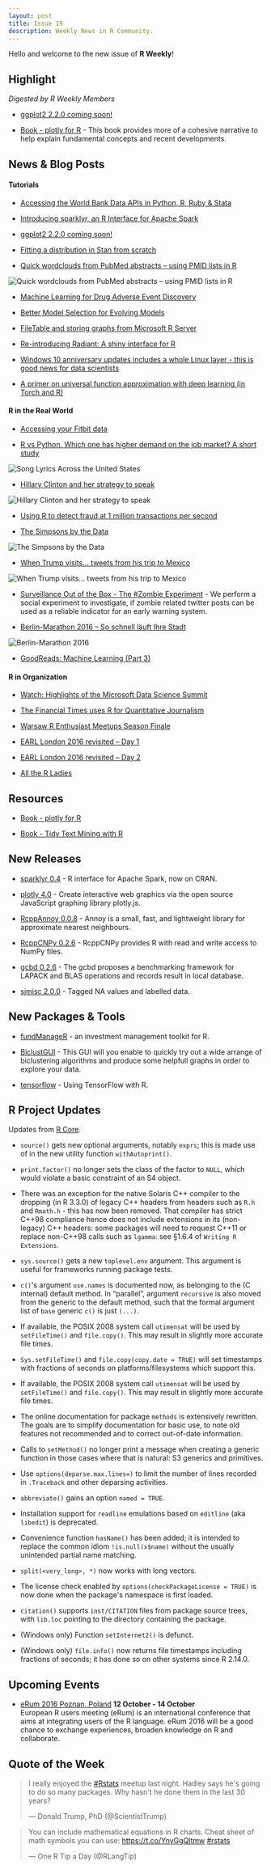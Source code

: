 ```yaml
---
layout: post
title: Issue 19
description: Weekly News in R Community.
---
```


Hello and welcome to the new issue of **R Weekly**!


## Highlight

*Digested by R Weekly Members*

+ [ggplot2 2.2.0 coming soon!](https://blog.rstudio.org/2016/09/30/ggplot2-2-2-0-coming-soon/)

+ [Book - plotly for R](https://cpsievert.github.io/plotly_book/) - This book provides more of a cohesive narrative to help explain fundamental concepts and recent developments.

## News & Blog Posts

#### Tutorials

+ [Accessing the World Bank Data APIs in Python, R, Ruby & Stata](http://blogs.worldbank.org/opendata/accessing-world-bank-data-apis-python-r-ruby-stata)

+ [Introducing sparklyr, an R Interface for Apache Spark](http://blog.cloudera.com/blog/2016/09/introducing-sparklyr-an-r-interface-for-apache-spark/)

+ [ggplot2 2.2.0 coming soon!](https://blog.rstudio.org/2016/09/30/ggplot2-2-2-0-coming-soon/)

+ [Fitting a distribution in Stan from scratch](http://www.magesblog.com/2016/09/fitting-distribution-in-stan-from.html)

+ [Quick wordclouds from PubMed abstracts – using PMID lists in R](https://talesofr.wordpress.com/2016/09/26/quick-wordclouds-from-pubmed-abstracts-using-pmid-lists-in-r/)

![Quick wordclouds from PubMed abstracts – using PMID lists in R](https://talesofr.files.wordpress.com/2016/09/wordcloud.png)

+ [Machine Learning for Drug Adverse Event Discovery](http://datascienceplus.com/machine-learning-for-drug-adverse-event-discovery/)

+ [Better Model Selection for Evolving Models](http://www.quintuitive.com/2016/09/25/better-model-selection-evolving-models/)

+ [FileTable and storing graphs from Microsoft R Server](https://tomaztsql.wordpress.com/2016/09/25/filetable-and-storing-graphs-from-microsoft-r-server/)

+ [Re-introducing Radiant: A shiny interface for R](http://vnijs.github.io/blog/2016/09/re-introducing-radiant.html)

+ [Windows 10 anniversary updates includes a whole Linux layer - this is good news for data scientists](https://realizationsinbiostatistics.blogspot.sg/2016/09/windows-10-anniversary-updates-includes.html)

+ [A primer on universal function approximation with deep learning (in Torch and R)](https://cartesianfaith.com/2016/09/23/a-primer-on-universal-function-approximation-with-deep-learning-in-torch-and-r/)



#### R in the Real World

+ [Accessing your Fitbit data](http://blog.haunschmid.name/accessing-fitbit-data/)

+ [R vs Python. Which one has higher demand on the job market? A short study](http://datascienceplus.com/goodreads-machine-learning-part-3/)

<!-- Singing the Bayesian Beginner Blues](http://juliasilge.com/blog/Bayesian-Blues/)-->

<!--Singing the Bayesian Beginner Blues](https://cdn.rawgit.com/juliasilge/juliasilge.github.io/6685ecaede31a8fceb34c8d113c5118aff59e5ba/figs/2016-09-28-Bayesian-Blues/unnamed-chunk-7-1.png)-->

<!--Song Lyrics Across the United States](http://juliasilge.com/blog/Song-Lyrics-Across/)-->

![Song Lyrics Across the United States](https://cdn.rawgit.com/juliasilge/juliasilge.github.io/243d8e355f57cb9e00f708a8e8d616eb631b3f12/figs/2016-09-26-Song-Lyrics-Across/animate_map.gif)

+ [Hillary Clinton and her strategy to speak](https://benheubl.github.io/data%20analysis/strategy-to-speak/)

![Hillary Clinton and her strategy to speak](https://benheubl.github.io/images/strategy-to-speak/plots/Rplot04.jpeg)

+ [Using R to detect fraud at 1 million transactions per second](http://blog.revolutionanalytics.com/2016/09/fraud-detection.html)

+ [The Simpsons by the Data](http://toddwschneider.com/posts/the-simpsons-by-the-data/)

![The Simpsons by the Data](https://cdn.rawgit.com/toddwschneider/flim-springfield/227b672323a72a12f702e80995ce788d0dff28e0/analysis/graphs/03_bart_simpson.png)


+ [When Trump visits... tweets from his trip to Mexico](http://enelmargen.org/datascience/trump-mextweets/)

![When Trump visits... tweets from his trip to Mexico](https://cdn.rawgit.com/Eflores89/Eflores89.github.io/e6ae5dd9dca4e0ceebce9424e675cc44d03b6ca1/images/posts/trump_mex_plot1.png)

+ [Surveillance Out of the Box - The #Zombie Experiment](http://staff.math.su.se/hoehle/blog/2016/09/25/sootb.html) - We perform a social experiment to investigate, if zombie related twitter posts can be used as a reliable indicator for an early warning system.

+ [Berlin-Marathon 2016 – So schnell läuft Ihre Stadt](http://interaktiv.morgenpost.de/berlin-marathon-2016/)

![Berlin-Marathon 2016](https://cdn.rawgit.com/rweekly/image/master/2016-10-03/berlin.gif)

+ [GoodReads: Machine Learning (Part 3)](http://datascienceplus.com/goodreads-machine-learning-part-3/)

#### R in Organization

+ [Watch: Highlights of the Microsoft Data Science Summit](https://www.r-bloggers.com/watch-highlights-of-the-microsoft-data-science-summit/)

+ [The Financial Times uses R for Quantitative Journalism](http://blog.revolutionanalytics.com/2016/09/financial-times-quantitative-journalism.html)

+ [Warsaw R Enthusiast Meetups Season Finale](http://r-addict.com/2016/09/28/Warsaw-RMeetups-Summary.html)

+ [EARL London 2016 revisited – Day 1](http://www.mango-solutions.com/wp/2016/09/earl-london-2016-revisited-day-1/)

+ [EARL London 2016 revisited – Day 2](http://www.mango-solutions.com/wp/2016/09/earl-london-2016-revisited-day-2/)

+ [All the R Ladies](http://blog.revolutionanalytics.com/2016/09/all-the-r-ladies.html)

## Resources

+ [Book - plotly for R](https://cpsievert.github.io/plotly_book/)

+ [Book - Tidy Text Mining with R](http://tidytextmining.com/index.html)

## New Releases

+ [sparklyr 0.4](https://blog.rstudio.org/2016/09/27/sparklyr-r-interface-for-apache-spark/) - R interface for Apache Spark, now on CRAN.

+ [plotly 4.0](http://moderndata.plot.ly/upgrading-to-plotly-4-0-and-above/) - Create interactive web graphics via the open source JavaScript graphing library plotly.js.

+ [RcppAnnoy 0.0.8](http://dirk.eddelbuettel.com/blog/2016/10/01#rcppannoy_0.0.8) - Annoy is a small, fast, and lightweight library for approximate nearest neighbours.

+ [RcppCNPy 0.2.6](http://dirk.eddelbuettel.com/blog/2016/09/28#rcppcnpy_0.2.6) - RcppCNPy provides R with read and write access to NumPy files.

+ [gcbd 0.2.6](http://dirk.eddelbuettel.com/blog/2016/09/28#gcbd_0.2.6) - The gcbd proposes a benchmarking framework for LAPACK and BLAS operations and records result in local database.

+ [sjmisc 2.0.0](https://strengejacke.wordpress.com/2016/09/27/tagged-na-values-and-labelled-data-rstats/) - Tagged NA values and labelled data.

## New Packages & Tools

+ [fundManageR](https://github.com/abresler/fundManageR) - an investment management toolkit for R.

+ [BiclustGUI](https://ewouddt.github.io/RcmdrPlugin.BiclustGUI/2016/09/27/biclustGUI/) - This GUI will you enable to quickly try out a wide arrange of biclustering algorithms and produce some helpfull graphs in order to explore your data.

+ [tensorflow](https://rstudio.github.io/tensorflow/) - Using TensorFlow with R.


## R Project Updates

Updates from [R Core](http://developer.r-project.org/blosxom.cgi/R-devel/NEWS).

+  `source()` gets new optional arguments, notably `exprs`; this is made use of in the new utility function `withAutoprint()`.

+  `print.factor()` no longer sets the class of the factor to `NULL`, which would violate a basic constraint of an S4 object.

+ There was an exception for the native Solaris C++ compiler to the dropping (in R 3.3.0) of legacy C++ headers from headers such as `R.h` and `Rmath.h` - this has now been removed. That compiler has strict C++98 compliance hence does not include extensions in its (non-legacy) C++ headers: some packages will need to request C++11 or replace non-C++98 calls such as `lgamma`: see §1.6.4 of `Writing R Extensions`.

+  `sys.source()` gets a new `toplevel.env` argument. This argument is useful for frameworks running package tests.

+ `c()`'s argument `use.names` is documented now, as belonging to the (C internal) default method. In “parallel”, argument `recursive` is also moved from the generic to the default method, such that the formal argument list of `base` generic `c()` is just `(...)`.

+ If available, the POSIX 2008 system call `utimensat` will be used by `setFileTime()` and `file.copy()`. This may result in slightly more accurate file times.

+ `Sys.setFileTime()` and `file.copy(copy.date = TRUE)` will set timestamps with fractions of seconds on platforms/filesystems which support this.

+  If available, the POSIX 2008 system call `utimensat` will be used by `setFileTime()` and `file.copy()`. This may result in slightly more accurate file times.

+ The online documentation for package `methods` is extensively rewritten. The goals are to simplify documentation for basic use, to note old features not recommended and to correct out-of-date information.

+ Calls to `setMethod()` no longer print a message when creating a generic function in those cases where that is natural: S3 generics and primitives.

+ Use `options(deparse.max.lines=)` to limit the number of lines recorded in `.Traceback` and other deparsing activities.

+ `abbreviate()` gains an option `named = TRUE`.

+ Installation support for `readline` emulations based on `editline` (aka `libedit`) is deprecated.

+ Convenience function `hasName()` has been added; it is intended to replace the common idiom `!is.null(x$name)` without the usually unintended partial name matching.

+ `split(<very_long>, *)` now works with long vectors.

+ The license check enabled by `options(checkPackageLicense = TRUE)` is now done when the package's namespace is first loaded.

+ `citation()` supports `inst/CITATION` files from package source trees, with `lib.loc` pointing to the directory containing the package.

+ (Windows only) Function `setInternet2()` is defunct.

+ (Windows only) `file.info()` now returns file timestamps including fractions of seconds; it has done so on other systems since R 2.14.0.

## Upcoming Events

+ [eRum 2016 Poznan, Poland](http://erum.ue.poznan.pl/)  **12 October - 14 October** <br>
European R users meeting (eRum) is an international conference that aims at integrating users of the R language. eRum 2016 will be a good chance to exchange experiences, broaden knowledge on R and collaborate. <br />

## Quote of the Week

<blockquote class="twitter-tweet" data-lang="en"><p lang="en" dir="ltr">I really enjoyed the <a href="https://twitter.com/hashtag/Rstats?src=hash">#Rstats</a> meetup last night. Hadley says he&#39;s going to do so many packages. Why hasn&#39;t he done them in the last 30 years?</p>&mdash; Donald Trump, PhD (@ScientistTrump) <a href="https://twitter.com/ScientistTrump/status/780936239964753920"></a></blockquote>

<blockquote class="twitter-tweet" data-lang="en"><p lang="en" dir="ltr">You can include mathematical equations in R charts. Cheat sheet of math symbols you can use: <a href="https://t.co/YnyGgQltmw">https://t.co/YnyGgQltmw</a> <a href="https://twitter.com/hashtag/rstats?src=hash">#rstats</a></p>&mdash; One R Tip a Day (@RLangTip) <a href="https://twitter.com/RLangTip/status/781523954024390656"></a></blockquote>
